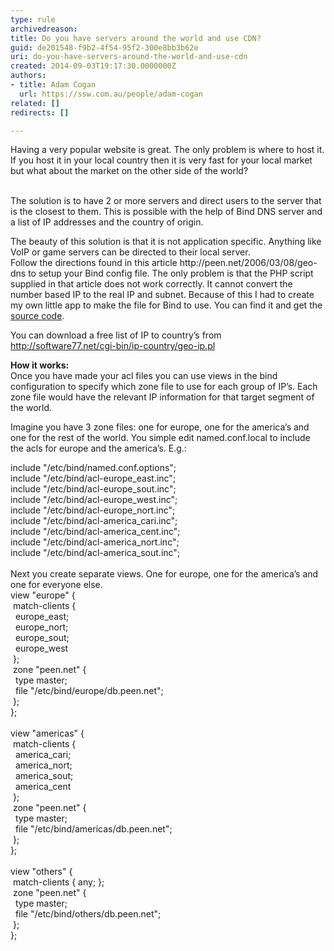 ```yaml
---
type: rule
archivedreason: 
title: Do you have servers around the world and use CDN?
guid: de201548-f9b2-4f54-95f2-300e8bb3b62e
uri: do-you-have-servers-around-the-world-and-use-cdn
created: 2014-09-03T19:17:30.0000000Z
authors:
- title: Adam Cogan
  url: https://ssw.com.au/people/adam-cogan
related: []
redirects: []

---
```



Having a very popular website is great. The only problem is where to host it. If you host it in your local country then it is very fast for your local market but what about the market on the other side of the world?
<br><excerpt class='endintro'></excerpt><br>
<p>
                    The solution is to have 2 or more servers and direct users to the server that is
                    the closest to them. This is possible with the help of Bind DNS server and a list
                    of IP addresses and the country of origin.</p><p>
                    The beauty of this solution is that it is not application specific. Anything like
                    VoIP or game servers can be directed to their local server.<br>
                    Follow the directions found in this article http&#58;//peen.net/2006/03/08/geo-dns to
                    setup your Bind config file. The only problem is that the PHP script supplied in
                    that article does not work correctly. It cannot convert the number based IP to the
                    real IP and subnet. Because of this I had to create my own little app to make the
                    file for Bind to use. You can find it and get the <a href="/Documents/IpToCountryConverter.zip">
                        source code</a>.</p><p>
                    You can download a free list of IP to country’s from <a href="/ssw/Redirect/Software77.htm">
                        http&#58;//software77.net/cgi-bin/ip-country/geo-ip.pl</a></p><p>
                    <strong>How it works&#58;<br>
                    </strong>Once you have made your acl files you can use views in the bind configuration
                    to specify which zone file to use for each group of IP’s. Each zone file would
                    have the relevant IP information for that target segment of the world.</p><p>
                    Imagine you have 3 zone files&#58; one for europe, one for the america’s and one
                    for the rest of the world. You simple edit named.conf.local to include the acls
                    for europe and the america’s. E.g.&#58;</p><dl class="code"><dt>
               include &quot;/etc/bind/named.conf.options&quot;;
<br>
               include &quot;/etc/bind/acl-europe_east.inc&quot;;
<br>
               include &quot;/etc/bind/acl-europe_sout.inc&quot;;
<br>
               include &quot;/etc/bind/acl-europe_west.inc&quot;;
<br>
               include &quot;/etc/bind/acl-europe_nort.inc&quot;;
<br>
               include &quot;/etc/bind/acl-america_cari.inc&quot;;
<br>
               include &quot;/etc/bind/acl-america_cent.inc&quot;;
<br>
               include &quot;/etc/bind/acl-america_nort.inc&quot;;
<br>
               include &quot;/etc/bind/acl-america_sout.inc&quot;;
<br>
               <br>
               Next you create separate views. One for europe, one for the america’s 
               and one for everyone else.
<br>
               view &quot;europe&quot; &#123;
<br>
               &#160;match-clients &#123;
<br>
               &#160;&#160;europe_east;
<br>
               &#160;&#160;europe_nort;
<br>
               &#160;&#160;europe_sout;
<br>
               &#160;&#160;europe_west
<br>
               &#160;&#125;;
<br>
               &#160;zone &quot;peen.net&quot; &#123;
<br>
               &#160;&#160;type master;
<br>
               &#160;&#160;file &quot;/etc/bind/europe/db.peen.net&quot;;
<br>
               &#160;&#125;;
<br>
               &#125;;
<br>
                        <br>
               view &quot;americas&quot; &#123;
<br>
               &#160;match-clients &#123;
<br>
               &#160;&#160;america_cari;
<br>
               &#160;&#160;america_nort;
<br>
               &#160;&#160;america_sout;
<br>
               &#160;&#160;america_cent
<br>
               &#160;&#125;;
<br>
               &#160;zone &quot;peen.net&quot; &#123;
<br>
               &#160;&#160;type master;
<br>
               &#160;&#160;file &quot;/etc/bind/americas/db.peen.net&quot;;
<br>
               &#160;&#125;;
<br>
               &#125;;
<br>
                        <br>
               view &quot;others&quot; &#123;
<br>
               &#160;match-clients &#123; any; &#125;;
<br>
               &#160;zone &quot;peen.net&quot; &#123;
<br>
               &#160;&#160;type master;
<br>
               &#160;&#160;file &quot;/etc/bind/others/db.peen.net&quot;;
<br>
               &#160;&#125;;
<br>
               &#125;;
</dt></dl>​


